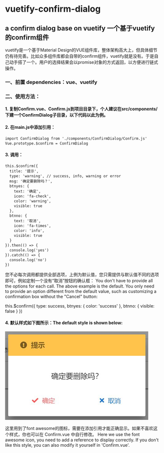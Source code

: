 # vuetify-confirm-dialog

## a confirm dialog base on vuetify 一个基于vuetify的confirm组件

vuetify是一个基于Material Design的VUE组件库，整体架构高大上，但具体细节仍有待完善。比如众多组件库都会自带的confirm组件，vuetify就是没有。于是自己动手搭了一个。用户的选择结果会以promise对象的方式返回，以方便进行链式操作。

### 一、前置 dependencies：vue、vuetify

### 二、使用方法：
#### 1. 复制Confirm.vue、Confirm.js到项目目录下，个人建议在src/components/下建一个ConfirmDialog子目录，以下代码以此为例。
#### 2. 在main.js中添加引用：
    import ConfirmDialog from './components/ConfirmDialog/Confirm.js'
    Vue.prototype.$confirm = ConfirmDialog
#### 3. 调用：
    this.$confirm({
      title: '提示',
      type: 'warning', // success, info, warning or error
      msg: '确定要删除吗？',
      btnyes: {
		text: '确定',
		icon: 'fa-check',
		color: 'warning', 
		visible: true
	  },
	  btnno: {
		text: '取消',
		icon: 'fa-times',
		color: 'info',
		visible: true
	  }
    }).then(() => {
      console.log('yes')
    }).catch(() => {
      console.log('no')
    })
您不必每次调用都提供全部选项，上例为默认值，您只需提供与默认值不同的选项即可，例如定制一个没有“取消”按钮的确认框：
You don't have to provide all the options for each call. The above example is the default. You only need to provide an option different from the default value, such as customizing a confirmation box without the "Cancel" button: 

  this.$confirm({ type: success, btnyes: { color: 'success' }, btnno: { visible: false } })

#### 4. 默认样式如下图所示：The default style is shown below: 
![image](https://github.com/cyyssly/vuetify-confirm-dialog/blob/master/confirm.JPG)

这里用到了font awesome的图标，需要在添加引用才能正确显示。如果不喜欢这个样式，你也可以在 Confirm.vue 中自行修改。
Here we use the font awesome icon, you need to add a reference to display correctly. If you don't like this style, you can also modify it yourself in 'Confirm.vue'.
